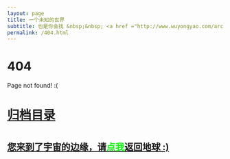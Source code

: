 ```yaml
---
layout: page
title: 一个未知的世界
subtitle: 也是你会找 &nbsp;&nbsp; <a href ="http://www.wuyongyao.com/arch.html">架构</a>&nbsp;&nbsp; <a href ="http://www.wuyongyao.com/life.html">生活故事</a>&nbsp;&nbsp; <a href ="http://www.wuyongyao.com/jvm.html">JVM</a>&nbsp;&nbsp; <a href ="http://www.wuyongyao.com/spring-boot.html">Spring Boot</a>&nbsp;&nbsp; <a href ="http://www.wuyongyao.com/spring-cloud.html">Spring Cloud</a>
permalink: /404.html
---
```


# 404

Page not found! :(

<h1><a href ="http://www.wuyongyao.com/archives.html">归档目录</a><h1>

<h2><a href="http://www.wuyongyao.com/archives.html">您来到了宇宙的边缘，请<span style="color:#00FF00">点我</span>返回地球 :)</a></h2>
